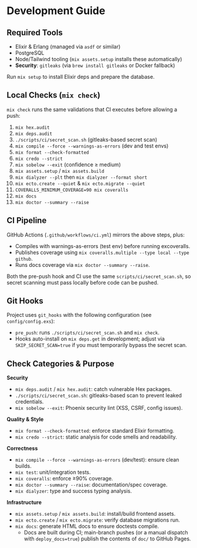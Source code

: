 # Development Guide

## Required Tools

- Elixir & Erlang (managed via `asdf` or similar)
- PostgreSQL
- Node/Tailwind tooling (`mix assets.setup` installs these automatically)
- **Security**: `gitleaks` (via `brew install gitleaks` or Docker fallback)

Run `mix setup` to install Elixir deps and prepare the database.

## Local Checks (`mix check`)

`mix check` runs the same validations that CI executes before allowing a push:

1. `mix hex.audit`
2. `mix deps.audit`
3. `./scripts/ci/secret_scan.sh` (gitleaks-based secret scan)
4. `mix compile --force --warnings-as-errors` (dev and test envs)
5. `mix format --check-formatted`
6. `mix credo --strict`
7. `mix sobelow --exit` (confidence ≥ medium)
8. `mix assets.setup` / `mix assets.build`
9. `mix dialyzer --plt` then `mix dialyzer --format short`
10. `mix ecto.create --quiet` & `mix ecto.migrate --quiet`
11. `COVERALLS_MINIMUM_COVERAGE=90 mix coveralls`
12. `mix docs`
13. `mix doctor --summary --raise`

## CI Pipeline

GitHub Actions (`.github/workflows/ci.yml`) mirrors the above steps, plus:

- Compiles with warnings-as-errors (test env) before running excoveralls.
- Publishes coverage using `mix coveralls.multiple --type local --type github`.
- Runs docs coverage via `mix doctor --summary --raise`.

Both the pre-push hook and CI use the same `scripts/ci/secret_scan.sh`, so secret
scanning must pass locally before code can be pushed.

## Git Hooks

Project uses `git_hooks` with the following configuration (see `config/config.exs`):

- `pre_push`: runs `./scripts/ci/secret_scan.sh` and `mix check`.
- Hooks auto-install on `mix deps.get` in development; adjust via
  `SKIP_SECRET_SCAN=true` if you must temporarily bypass the secret scan.

## Check Categories & Purpose

**Security**
- `mix deps.audit` / `mix hex.audit`: catch vulnerable Hex packages.
- `./scripts/ci/secret_scan.sh`: gitleaks-based scan to prevent leaked credentials.
- `mix sobelow --exit`: Phoenix security lint (XSS, CSRF, config issues).

**Quality & Style**
- `mix format --check-formatted`: enforce standard Elixir formatting.
- `mix credo --strict`: static analysis for code smells and readability.

**Correctness**
- `mix compile --force --warnings-as-errors` (dev/test): ensure clean builds.
- `mix test`: unit/integration tests.
- `mix coveralls`: enforce ≥90% coverage.
- `mix doctor --summary --raise`: documentation/spec coverage.
- `mix dialyzer`: type and success typing analysis.

**Infrastructure**
- `mix assets.setup` / `mix assets.build`: install/build frontend assets.
- `mix ecto.create` / `mix ecto.migrate`: verify database migrations run.
- `mix docs`: generate HTML docs to ensure doctests compile.
  - Docs are built during CI; main-branch pushes (or a manual dispatch with
    `deploy_docs=true`) publish the contents of `doc/` to GitHub Pages.
